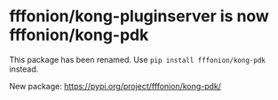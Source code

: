 # fffonion/kong-pluginserver is now fffonion/kong-pdk

This package has been renamed. Use `pip install fffonion/kong-pdk` instead.

New package: https://pypi.org/project/fffonion/kong-pdk/
